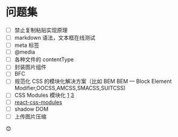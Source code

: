 # 问题集

- [ ] 禁止复制粘贴实现原理
- [ ] markdown 语法，文本框在线测试
- [ ] meta 标签
- [ ] @media
- [ ] 各种文件的 contentType
- [ ] 封装图片组件
- [ ] BFC
- [ ] 规范化 CSS 的模块化解决方案（比如 BEM BEM — Block Element Modifier,OOCSS,AMCSS,SMACSS,SUITCSS)
- [ ] CSS Modules 模块化 [1][2] [3]
- [ ] [react-css-modules][4]
- [ ] shadow DOM
- [ ] 上传图片压缩

:blush:

[1]: https://blog.csdn.net/sd19871122/article/details/97611834
[2]: https://www.jianshu.com/p/15caa7af321c
[3]: http://www.mamicode.com/info-detail-2427137.html
[4]: https://www.jianshu.com/p/16854e26b5b6
